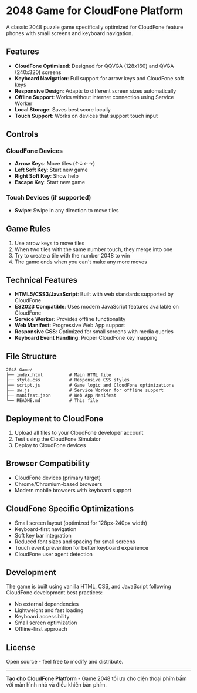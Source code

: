 # 2048 Game for CloudFone Platform

A classic 2048 puzzle game specifically optimized for CloudFone feature phones with small screens and keyboard navigation.

## Features

- **CloudFone Optimized**: Designed for QQVGA (128x160) and QVGA (240x320) screens
- **Keyboard Navigation**: Full support for arrow keys and CloudFone soft keys
- **Responsive Design**: Adapts to different screen sizes automatically
- **Offline Support**: Works without internet connection using Service Worker
- **Local Storage**: Saves best score locally
- **Touch Support**: Works on devices that support touch input

## Controls

### CloudFone Devices
- **Arrow Keys**: Move tiles (↑↓←→)
- **Left Soft Key**: Start new game
- **Right Soft Key**: Show help
- **Escape Key**: Start new game

### Touch Devices (if supported)
- **Swipe**: Swipe in any direction to move tiles

## Game Rules

1. Use arrow keys to move tiles
2. When two tiles with the same number touch, they merge into one
3. Try to create a tile with the number 2048 to win
4. The game ends when you can't make any more moves

## Technical Features

- **HTML5/CSS3/JavaScript**: Built with web standards supported by CloudFone
- **ES2023 Compatible**: Uses modern JavaScript features available on CloudFone
- **Service Worker**: Provides offline functionality
- **Web Manifest**: Progressive Web App support
- **Responsive CSS**: Optimized for small screens with media queries
- **Keyboard Event Handling**: Proper CloudFone key mapping

## File Structure

```
2048 Game/
├── index.html          # Main HTML file
├── style.css           # Responsive CSS styles
├── script.js           # Game logic and CloudFone optimizations
├── sw.js               # Service Worker for offline support
├── manifest.json       # Web App Manifest
└── README.md           # This file
```

## Deployment to CloudFone

1. Upload all files to your CloudFone developer account
2. Test using the CloudFone Simulator
3. Deploy to CloudFone devices

## Browser Compatibility

- CloudFone devices (primary target)
- Chrome/Chromium-based browsers
- Modern mobile browsers with keyboard support

## CloudFone Specific Optimizations

- Small screen layout (optimized for 128px-240px width)
- Keyboard-first navigation
- Soft key bar integration
- Reduced font sizes and spacing for small screens
- Touch event prevention for better keyboard experience
- CloudFone user agent detection

## Development

The game is built using vanilla HTML, CSS, and JavaScript following CloudFone development best practices:

- No external dependencies
- Lightweight and fast loading
- Keyboard accessibility
- Small screen optimization
- Offline-first approach

## License

Open source - feel free to modify and distribute.

---

**Tạo cho CloudFone Platform** - Game 2048 tối ưu cho điện thoại phím bấm với màn hình nhỏ và điều khiển bàn phím.